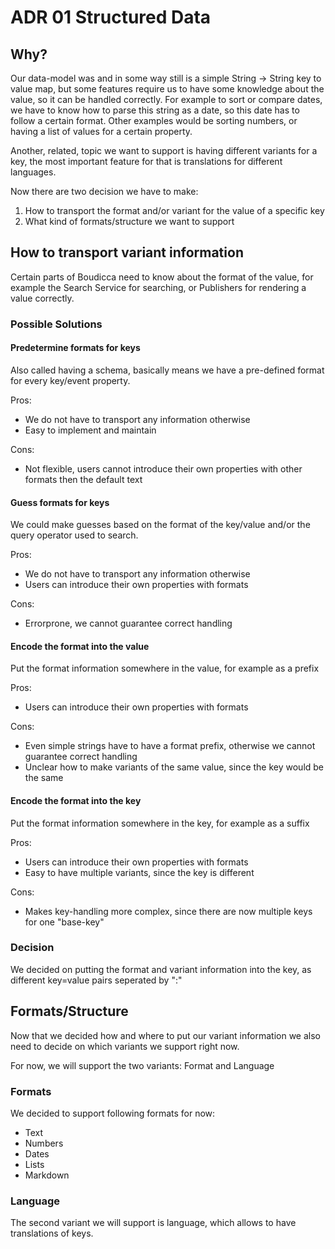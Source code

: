 # ADR 01 Structured Data

## Why?

Our data-model was and in some way still is a simple String -> String key to value map, 
but some features require us to have some knowledge about the value, so it can be handled correctly.
For example to sort or compare dates, we have to know how to parse this string as a date, so this date has to follow a certain format.
Other examples would be sorting numbers, or having a list of values for a certain property.

Another, related, topic we want to support is having different variants for a key, the most important feature for that is translations for different languages.

Now there are two decision we have to make: 
1) How to transport the format and/or variant for the value of a specific key
2) What kind of formats/structure we want to support 

## How to transport variant information

Certain parts of Boudicca need to know about the format of the value, for example the Search Service for searching, or Publishers for rendering a value correctly.

### Possible Solutions

#### Predetermine formats for keys

Also called having a schema, basically means we have a pre-defined format for every key/event property.

Pros:
* We do not have to transport any information otherwise
* Easy to implement and maintain

Cons:
* Not flexible, users cannot introduce their own properties with other formats then the default text

#### Guess formats for keys

We could make guesses based on the format of the key/value and/or the query operator used to search.

Pros:
* We do not have to transport any information otherwise
* Users can introduce their own properties with formats

Cons:
* Errorprone, we cannot guarantee correct handling

#### Encode the format into the value

Put the format information somewhere in the value, for example as a prefix

Pros:
* Users can introduce their own properties with formats

Cons:
* Even simple strings have to have a format prefix, otherwise we cannot guarantee correct handling
* Unclear how to make variants of the same value, since the key would be the same

#### Encode the format into the key

Put the format information somewhere in the key, for example as a suffix

Pros:
* Users can introduce their own properties with formats
* Easy to have multiple variants, since the key is different

Cons:
* Makes key-handling more complex, since there are now multiple keys for one "base-key"

### Decision

We decided on putting the format and variant information into the key, as different key=value pairs seperated by ":"

## Formats/Structure

Now that we decided how and where to put our variant information we also need to decide on which variants we support right now.

For now, we will support the two variants: Format and Language

### Formats

We decided to support following formats for now:
* Text
* Numbers
* Dates
* Lists
* Markdown

### Language

The second variant we will support is language, which allows to have translations of keys.
